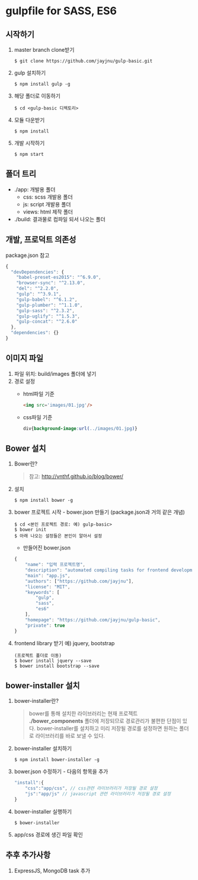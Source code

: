 # gulpfile for SASS, ES6

## 시작하기
1. master branch clone받기
	```CLI
	$ git clone https://github.com/jayjnu/gulp-basic.git
	```

1. gulp 설치하기
	```CLI
	$ npm install gulp -g
	```

1. 해당 폴더로 이동하기
	```CLI
	$ cd <gulp-basic 디렉토리>
	```

1. 모듈 다운받기
	```CLI
	$ npm install
	```

1. 개발 시작하기
	```CLI
	$ npm start
	```


## 폴더 트리

- ./app: 개발용 폴더
  - css: scss 개발용 폴더
  - js: script 개발용 폴더
  - views: html 제작 폴더
- ./build: 결과물로 컴파일 되서 나오는 폴더


## 개발, 프로덕트 의존성
package.json 참고

```javascript
{
  "devDependencies": {
    "babel-preset-es2015": "^6.9.0",
    "browser-sync": "^2.13.0",
    "del": "^2.2.0",
    "gulp": "^3.9.1",
    "gulp-babel": "^6.1.2",
    "gulp-plumber": "^1.1.0",
    "gulp-sass": "^2.3.2",
    "gulp-uglify": "^1.5.3",
    "gulp-concat": "^2.6.0"
  },
  "dependencies": {}
}
```

## 이미지 파일
1. 파일 위치: build/images 폴더에 넣기
1. 경로 설정
	- html파일 기준
		```html
		<img src='images/01.jpg'/>
		```

	- css파일 기준
		```css
		div{background-image:url(../images/01.jpg)}
		```



## Bower 설치
1. Bower란?

	> 참고: http://vnthf.github.io/blog/bower/

1. 설치

	```CLI
	$ npm install bower -g
	```

1. bower 프로젝트 시작 - bower.json 만들기 (package.json과 거의 같은 개념)

	```CLI
	$ cd <본인 프로젝트 경로: 예) gulp-basic>
	$ bower init
	$ 아래 나오는 설정들은 본인이 알아서 설정
	```

	- 만들어진 bower.json

	```javascript
	{
		"name": "입력 프로젝트명",
		"description": "automated compiling tasks for frontend development",
		"main": "app.js",
		"authors": ["https://github.com/jayjnu"],
		"license": "MIT",
		"keywords": [
			"gulp",
			"sass",
			"es6"
		],
		"homepage": "https://github.com/jayjnu/gulp-basic",
		"private": true
	}
	```

1. frontend library 받기 예) jquery, bootstrap

	```CLI
	(프로젝트 폴더로 이동)
	$ bower install jquery --save
	$ bower install bootstrap --save
	```

## bower-installer 설치
1. bower-installer란?

	> bower를 통해 설치한 라이브러리는 현재 프로젝트 **./bower_components** 폴더에 저장되므로 경로관리가 불편한 단점이 있다.
	> bower-installer를 설치하고 미리 저장될 경로를 설정하면 원하는 폴더로 라이브러리를 바로 보낼 수 있다.

1. bower-installer 설치하기

	```CLI
	$ npm install bower-installer -g
	```

1. bower.json 수정하기 - 다음의 항목을 추가

	```javascript
	"install":{
		"css":"app/css", // css관련 라이브러리가 저장될 경로 설정
		"js":"app/js" // javascript 관련 라이브러리가 저장될 경로 설정
	}
	```

1. bower-installer 실행하기

	```CLI
	$ bower-installer
	```

1. app/css 경로에 생긴 파일 확인

## 추후 추가사항
1. ExpressJS, MongoDB task 추가